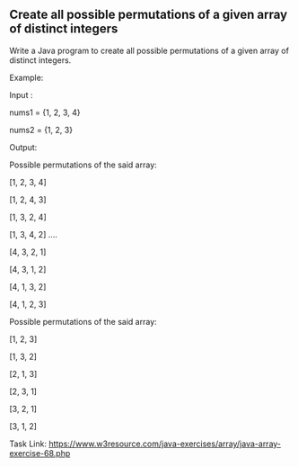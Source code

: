 ## Create all possible permutations of a given array of distinct integers

Write a Java program to create all possible permutations of a given array of distinct integers.

Example:

Input :

nums1 = {1, 2, 3, 4}

nums2 = {1, 2, 3}

Output:

Possible permutations of the said array:

[1, 2, 3, 4]

[1, 2, 4, 3]

[1, 3, 2, 4]

[1, 3, 4, 2]
....

[4, 3, 2, 1]

[4, 3, 1, 2]

[4, 1, 3, 2]

[4, 1, 2, 3]

Possible permutations of the said array:

[1, 2, 3]

[1, 3, 2]

[2, 1, 3]

[2, 3, 1]

[3, 2, 1]

[3, 1, 2]

Task Link: https://www.w3resource.com/java-exercises/array/java-array-exercise-68.php